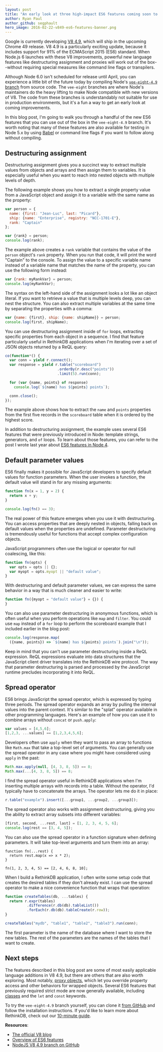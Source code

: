 ```yaml
---
layout: post
title: "An early look at three high-impact ES6 features coming soon to Node.js"
author: Ryan Paul
author_github: segphault
hero_image: 2016-02-22-v849-es6-features-banner.png
---
```


Google is currently developing [V8 4.9][49post], which will ship in the
upcoming Chrome 49 release. V8 4.9 is a particularly exciting update,
because it includes support for 91% of the ECMAScript 2015 (ES6) standard.
When Node.js 6 launches with these V8 improvements, powerful new language
features like destructuring assignment and proxies will work out of the
box--without requiring special measures like command line flags or
transpilers.

Although Node 6.0 isn't scheduled for release until April, you can
experience a little bit of the future today by compiling Node's
[`vee-eight-4.9` branch][49branch] from source code. The `vee-eight`
branches are where Node's maintainers do the heavy lifting to make Node
compatible with new versions of V8. The code from these branches is
understandably not suitable for use in production environments, but it's a
fun a way to get an early look at coming improvements.

In this blog post, I'm going to walk you through a handful of the new ES6
features that you can use out of the box in the `vee-eight-4.9` branch. It's
worth noting that many of these features are also available for testing in
Node 5.x by using [Babel][] or command line flags if you want to follow
along without compiling.

<!--more-->

## Destructuring assignment

Destructuring assignment gives you a succinct way to extract multiple values
from objects and arrays and then assign them to variables. It is especially
useful when you want to reach into nested objects with multiple levels of
depth.

The following example shows you how to extract a single property value from
a JavaScript object and assign it to a variable with the same name as the
property:

```javascript
var person = {
  name: {first: "Jean-Luc", last: "Picard"},
  ship: {name: "Enterprise", registry: "NCC-1701-E"},
  rank: "Captain"
};

var {rank} = person;
console.log(rank); 
```

The example above creates a `rank` variable that contains the value of the
`person` object's `rank` property. When you run that code, it will print the
word "Captain" to the console. To assign the value to a specific variable
name instead of a variable name that matches the name of the property, you
can use the following form instead:

```javascript
var {rank: myRankVar} = person;
console.log(myRankVar); 
```

The syntax on the left-hand side of the assignment looks a lot like an
object literal. If you want to retrieve a value that is multiple levels
deep, you can nest the structure. You can also extract multiple variables at
the same time by separating the properties with a comma:

```javascript
var {name: {first}, ship: {name: shipName}} = person;
console.log(first, shipName);
```

You can use destructuring assignment inside of `for` loops, extracting
specific properties from each object in a sequence. I find that feature
particularly useful in RethinkDB applications when I'm iterating over a set
of JSON objects returned by a ReQL query:

```javascript
co(function*() {
  var conn = yield r.connect();
  var response = yield r.table("scoreboard")
                        .orderBy(r.desc("points"))
                        .limit(5).run(conn);

  for (var {name, points} of response)
    console.log(`${name} has ${points} points`);

  conn.close();
});
```

The example above shows how to extract the `name` and `points` properties
from the first five records in the `scoreboard` table when it is ordered by
the highest score.

In addition to destructuring assignment, the example uses several ES6
features that were previously introduced in Node: template strings,
generators, and `of` loops. To learn about those features, you can refer to
the post I wrote last year about [ES6 features in Node 4][node4post].  

## Default parameter values

ES6 finally makes it possible for JavaScript developers to specify default
values for function parameters. When the user invokes a function, the
default value will stand in for any missing arguments:

```javascript
function fn(x = 1, y = 2) {
  return x + y;
}

console.log(fn() == 3);
```

The real power of this feature emerges when you use it with destructuring.
You can access properties that are deeply nested in objects, falling back on
default values when the properties are undefined. Parameter destructuring is
tremendously useful for functions that accept complex configuration objects.

JavaScript programmers often use the logical or operator for null
coalescing, like this:

```javascript
function fn(opts) {
  var opts = opts || {};
  var myopt = opts.myopt || "default value";
}
```

With destructuring and default parameter values, we can express the same
behavior in a way that is much cleaner and easier to write:

```javascript
function fn({myopt = "default value"} = {}) {
}
```

You can also use parameter destructuring in anonymous functions, which is
often useful when you perform operations like `map` and `filter`. You could
use `map` instead of a `for` loop to perform the scoreboard example that I
included earlier in the blog post:

```javascript
console.log(response.map(
  ({name, points}) => `${name} has ${points} points`).join("\n"));
```

Keep in mind that you can't use parameter destructuring inside a ReQL
expression. ReQL expressions evaluate into data structures that the
JavaScript client driver translates into the RethinkDB wire protocol. The
way that parameter destructuring is parsed and processed by the JavaScript
runtime precludes incorporating it into ReQL.

## Spread operator

ES6 brings JavaScript the spread operator, which is expressed by typing
three periods. The spread operator expands an array by pulling the internal
values into the parent context. It's similar to the "splat" operator
available in other programming languages. Here's an example of how you can
use it to combine arrays without `concat` or `push.apply`:

```javascript
var values = [4,5,6];
[1,2,3, ...values] == [1,2,3,4,5,6];
```

Developers often use `apply` when they want to pass an array to functions
like `Math.max` that take a top-level set of arguments. You can generally
use the spread operator in any case where you might have considered using
`apply` in the past:

```javascript
Math.max.apply(null, [4, 3, 8, 5]) == 8;
Math.max(...[4, 3, 8, 5]) == 8;
```

I find the spread operator useful in RethinkDB applications when I'm
inserting multiple arrays with records into a table. Without the operator,
I'd typically have to concatenate the arrays. The operator lets me do it in
place:

```javascript
r.table("example").insert([...group1, ...group2, ...group3]);
```

The spread operator also works with assignment destructuring, giving you the
ability to extract array subsets into different variables:

```javascript
[first, second, ...rest, last] = [1, 2, 3, 4, 5, 6];
console.log(rest == [3, 4, 5]);
```

You can also use the spread operator in a function signature when defining
parameters. It will take top-level arguments and turn them into an array:

```javscript
function fn(...rest) {
  return rest.map(x => x * 2);
}

fn(1, 2, 3, 4, 5) == [2, 4, 6, 8, 10];
```

When I build a RethinkDB application, I often write some setup code that
creates the desired tables if they don't already exist. I can use the spread
operator to make a nice convenience function that wraps that operation:

```javascript
function createTables(db, ...tables) {
  return r.expr(tables)
          .difference(r.db(db).tableList())
          .forEach(r.db(db).tableCreate(r.row));
}

createTables("mydb", "table1", "table2", "table3").run(conn);
```

The first parameter is the name of the database where I want to store the
new tables. The rest of the parameters are the names of the tables that I
want to create.

## Next steps

The features described in this blog post are some of most easily applicable
language additions in V8 4.9, but there are others that are also worth
exploring. Most notably, [proxy objects][], which let you override property
access and other behaviors for wrapped objects. Several ES6 features that
previously required strict mode are now generally available, including
[classes][] and the `let` and `const` keywords.

To try the `vee-eight-4.9` branch yourself, you can clone it
[from GitHub][49branch] and follow the installation instructions.
If you'd like to learn more about RethinkDB, check out our
[10-minute guide][10min].

**Resources**:

* [The official V8 blog][49post]
* [Overview of ES6 features][es6overview]
* [NodeJS V8 4.9 branch on GitHub][49branch]

[49post]: http://v8project.blogspot.com/2016/01/v8-release-49.html
[49branch]: https://github.com/nodejs/node/tree/vee-eight-4.9
[Babel]: https://babeljs.io/
[node4post]: /blog/node-4/
[proxy objects]: https://developer.mozilla.org/en-US/docs/Web/JavaScript/Reference/Global_Objects/Proxy
[classes]: https://developer.mozilla.org/en-US/docs/Web/JavaScript/Reference/Classes
[10min]: /docs/guide/javascript/
[es6overview]: http://es6-features.org/
